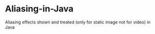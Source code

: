 # Aliasing-in-Java
Aliasing effects shown and treated (only for static image not for video) in Java

